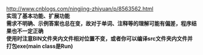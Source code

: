 http://www.cnblogs.com/ningjing-zhiyuan/p/8563562.html   
**实现了基本功能、扩展功能**   
**需求不明确、示例答案也总在变，故对于单词、注释等的理解可能有偏差，程序结果也不一定正确**  
**使用时注意BIN文件夹内文件相对位置不变，或者你可以编译src文件夹内文件并打包exe(main class是Run)**